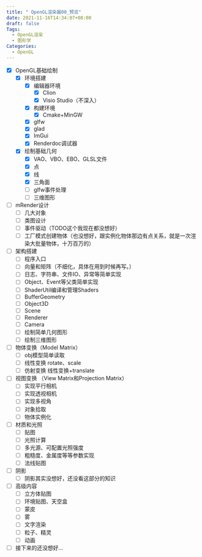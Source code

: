 ```yaml
---
title: " OpenGL渲染器00_预览"
date: 2021-11-16T14:34:07+08:00
draft: false
Tags:
  - OpenGL渲染
  - 图形学
Categories:
  - OpenGL
---
```


- [x] OpenGL基础绘制
  - [x] 环境搭建
    - [x] 编辑器环境
      - [x] Clion
      - [x] Visio Studio（不深入）
    - [x] 构建环境
      - [x] Cmake+MinGW
    - [x] glfw
    - [x] glad
    - [x] ImGui
    - [x] Renderdoc调试器
  - [x] 绘制基础几何
    - [x] VAO、VBO、EBO、GLSL文件
    - [x] 点
    - [x] 线
    - [x] 三角面
    - [ ] glfw事件处理
    - [ ] 三维图形
- [ ] mRender设计
  - [ ] 几大对象
  - [ ] 类图设计
  - [ ] 事件驱动（TODO这个我现在都没想好）
  - [ ] 工厂模式创建物体（也没想好，跟实例化物体那边有点关系，就是一次渲染大批量物体，十万百万的）
- [ ] 架构搭建
  - [ ] 程序入口
  - [ ] 向量和矩阵（不细化，具体在用到时候再写。）
  - [ ] 日志、字符串、文件IO、异常等简单实现
  - [ ] Object、Event等父类简单实现
  - [ ] ShaderUtil编译和管理Shaders
  - [ ] BufferGeometry
  - [ ] Object3D
  - [ ] Scene
  - [ ] Renderer
  - [ ] Camera
  - [ ] 绘制简单几何图形
  - [ ] 绘制三维图形
- [ ] 物体变换（Model Matrix）
  - [ ] obj模型简单读取
  - [ ] 线性变换 rotate、scale
  - [ ] 仿射变换 线性变换+translate
- [ ] 视图变换 （View Matrix和Projection Matrix）
  - [ ] 实现平行相机
  - [ ] 实现透视相机
  - [ ] 实现多视角
  - [ ] 对象拾取
  - [ ] 物体实例化
- [ ] 材质和光照
  - [ ] 贴图
  - [ ] 光照计算
  - [ ] 多光源、可配置光照强度
  - [ ] 粗糙度、金属度等等参数实现
  - [ ] 法线贴图
- [ ] 阴影
  - [ ]  阴影其实没想好，还没看这部分的知识
- [ ] 高级内容
  - [ ] 立方体贴图
  - [ ] 环境贴图、天空盒
  - [ ] 蒙皮
  - [ ] 雾
  - [ ] 文字渲染
  - [ ] 粒子、精灵
  - [ ] 动画
- [ ] 接下来的还没想好... 